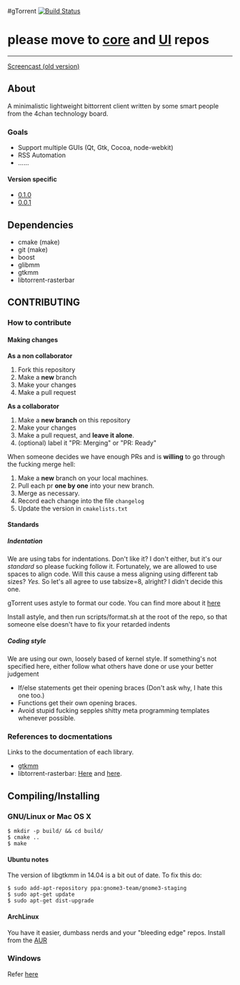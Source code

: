 #gTorrent
[![Build Status](https://travis-ci.org/gtorrent/gTorrent.svg?branch=master)](https://travis-ci.org/gtorrent/gTorrent)

# please move to [core](https://github.com/gtorrent/gtorrent-core) and [UI](https://github.com/gtorrent/gtorrent-gtk) repos

---

[Screencast (old version)](http://a.pomf.se/lkowau.webm)

## About
A minimalistic lightweight bittorrent client written by some smart people from the 4chan technology board.

### Goals
 - Support multiple GUIs (Qt, Gtk, Cocoa, node-webkit)
 - RSS Automation
 - ......

#### Version specific
- [0.1.0](https://github.com/gtorrent/gTorrent/issues/41)
- [0.0.1](https://github.com/gtorrent/gTorrent/issues/16)

## Dependencies

- cmake (make)
- git (make)
- boost
- glibmm
- gtkmm
- libtorrent-rasterbar

## CONTRIBUTING
### How to contribute
#### Making changes
**As a non collaborator**
 1. Fork this repository
 2. Make a **new** branch
 3. Make your changes
 4. Make a pull request

**As a collaborator**
 1. Make a **new branch** on this repository
 2. Make your changes
 3. Make a pull request, and **leave it alone**.
 4. (optional) label it "PR: Merging" or "PR: Ready"

When someone decides we have enough PRs and is **willing** to go through the fucking merge hell:
 1. Make a **new** branch on your local machines.
 2. Pull each pr **one by one** into your new branch.
 3. Merge as necessary.
 4. Record each change into the file `changelog`
 5. Update the version in `cmakelists.txt`

#### Standards
##### Indentation
We are using tabs for indentations. Don't like it? I don't either, but it's our *standard* so please fucking follow it.
Fortunately, we are allowed to use spaces to align code. Will this cause a mess aligning using different tab sizes? *Yes.* So let's all
agree to use tabsize=8, alright? I didn't decide this one.

gTorrent uses astyle to format our code. You can find more about it [here](http://astyle.sourceforge.net/)

Install astyle, and then run scripts/format.sh at the root of the repo, so that someone else doesn't have to fix your retarded indents

##### Coding style
We are using our own, loosely based of kernel style. If something's not specified here, either follow what others have done or use your better judgement
- If/else statements get their opening braces (Don't ask why, I hate this one too.)
- Functions get their own opening braces.
- Avoid stupid fucking sepples shitty meta programming templates whenever possible.

### References to docmentations
Links to the documentation of each library.
- [gtkmm](https://developer.gnome.org/gtkmm/3.12/)
- libtorrent-rasterbar: [Here](http://libtorrent.org/reference.html) and [here](http://libtorrent.org/manual.html).

## Compiling/Installing
### GNU/Linux or Mac OS X
```
$ mkdir -p build/ && cd build/
$ cmake ..
$ make
```

#### Ubuntu notes
The version of libgtkmm in 14.04 is a bit out of date. To fix this do:

```
$ sudo add-apt-repository ppa:gnome3-team/gnome3-staging
$ sudo apt-get update
$ sudo apt-get dist-upgrade
```

#### ArchLinux
You have it easier, dumbass nerds and your "bleeding edge" repos.
Install from the [AUR](https://aur.archlinux.org/packages/gtorrent/)

### Windows
Refer [here](https://github.com/gtorrent/gTorrent/wiki/Building-on-Windows)
